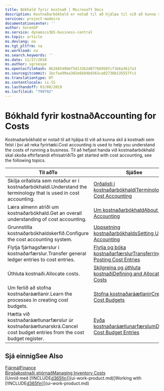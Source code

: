 ```yaml
---
title: Bókhald fyrir kostnað | Microsoft Docs
description: Kostnaðarbókhald er notað til að hjálpa til við að kunna skil á kostnaði sem felst í því að reka fyrirtæki. Til að hefjast handa við kostnaðarbókhald skal skoða eftirfarandi efnisatriði
services: project-madeira
documentationcenter: ''
author: SorenGP
ms.service: dynamics365-business-central
ms.topic: article
ms.devlang: na
ms.tgt_pltfrm: na
ms.workload: na
ms.search.keywords: ''
ms.date: 11/27/2018
ms.author: sgroespe
ms.openlocfilehash: 86268549bbf5d133b2d077b69507cf1b6a3617a3
ms.sourcegitcommit: 1bcfaa99ea302e6b84b8361ca02730b135557fc1
ms.translationtype: HT
ms.contentlocale: is-IS
ms.lasthandoff: 03/08/2019
ms.locfileid: "799792"
---
```

# <a name="accounting-for-costs"></a><span data-ttu-id="d2abf-104">Bókhald fyrir kostnað</span><span class="sxs-lookup"><span data-stu-id="d2abf-104">Accounting for Costs</span></span>
<span data-ttu-id="d2abf-105">Kostnaðarbókhald er notað til að hjálpa til við að kunna skil á kostnaði sem felst í því að reka fyrirtæki.</span><span class="sxs-lookup"><span data-stu-id="d2abf-105">Cost accounting is used to help you understand the costs of running a business.</span></span> <span data-ttu-id="d2abf-106">Til að hefjast handa við kostnaðarbókhald skal skoða eftirfarandi efnisatriði</span><span class="sxs-lookup"><span data-stu-id="d2abf-106">To get started with cost accounting, see the following topics.</span></span>  

|<span data-ttu-id="d2abf-107">Til að</span><span class="sxs-lookup"><span data-stu-id="d2abf-107">To</span></span>|<span data-ttu-id="d2abf-108">Sjá</span><span class="sxs-lookup"><span data-stu-id="d2abf-108">See</span></span>|  
|--------|---------|  
|<span data-ttu-id="d2abf-109">Skilja orðalista sem notaður er í kostnaðarbókhaldi.</span><span class="sxs-lookup"><span data-stu-id="d2abf-109">Understand the terminology that is used in cost accounting.</span></span>|[<span data-ttu-id="d2abf-110">Orðalisti í kostnaðarbókhaldi</span><span class="sxs-lookup"><span data-stu-id="d2abf-110">Terminology in Cost Accounting</span></span>](finance-terminology-in-cost-accounting.md)|  
|<span data-ttu-id="d2abf-111">Læra almenn atriði um kostnaðarbókhald.</span><span class="sxs-lookup"><span data-stu-id="d2abf-111">Get an overall understanding of cost accounting.</span></span>|[<span data-ttu-id="d2abf-112">Um kostnaðarbókhald</span><span class="sxs-lookup"><span data-stu-id="d2abf-112">About Cost Accounting</span></span>](finance-about-cost-accounting.md)|  
|<span data-ttu-id="d2abf-113">Grunnstilla kostnaðarbókhaldskerfið.</span><span class="sxs-lookup"><span data-stu-id="d2abf-113">Configure the cost accounting system.</span></span>|[<span data-ttu-id="d2abf-114">Uppsetning kostnaðarbókhalds</span><span class="sxs-lookup"><span data-stu-id="d2abf-114">Setting Up Cost Accounting</span></span>](finance-set-up-cost-accounting.md)|  
|<span data-ttu-id="d2abf-115">Flytja fjárhagsfærslur í kostnaðarfærslur.</span><span class="sxs-lookup"><span data-stu-id="d2abf-115">Transfer general ledger entries to cost entries.</span></span>|[<span data-ttu-id="d2abf-116">Flytja og bóka kostnaðarfærslur</span><span class="sxs-lookup"><span data-stu-id="d2abf-116">Transferring and Posting Cost Entries</span></span>](finance-transfer-and-post-cost-entries.md)|  
|<span data-ttu-id="d2abf-117">Úthluta kostnaði.</span><span class="sxs-lookup"><span data-stu-id="d2abf-117">Allocate costs.</span></span>|[<span data-ttu-id="d2abf-118">Skilgreina og úthluta kostnaði</span><span class="sxs-lookup"><span data-stu-id="d2abf-118">Defining and Allocating Costs</span></span>](finance-define-and-allocate-costs.md)|  
|<span data-ttu-id="d2abf-119">Um ferlið að stofna kostnaðaráætlanir.</span><span class="sxs-lookup"><span data-stu-id="d2abf-119">Learn the processes in creating cost budgets.</span></span>|[<span data-ttu-id="d2abf-120">Stofna kostnaðaráætlanir</span><span class="sxs-lookup"><span data-stu-id="d2abf-120">Creating Cost Budgets</span></span>](finance-create-cost-budgets.md)|
|<span data-ttu-id="d2abf-121">Hætta við kostnaðaráætlunarfærslur úr kostnaðaráætlunarskrá.</span><span class="sxs-lookup"><span data-stu-id="d2abf-121">Cancel cost budget entries from the cost budget register.</span></span>|[<span data-ttu-id="d2abf-122">Eyða kostnaðaráætlunarfærslum</span><span class="sxs-lookup"><span data-stu-id="d2abf-122">Deleting Cost Budget Entries</span></span>](finance-how-to-delete-cost-budget-entries.md)| 


## <a name="see-also"></a><span data-ttu-id="d2abf-123">Sjá einnig</span><span class="sxs-lookup"><span data-stu-id="d2abf-123">See Also</span></span>  
[<span data-ttu-id="d2abf-124">Fjármál</span><span class="sxs-lookup"><span data-stu-id="d2abf-124">Finance</span></span>](finance.md)  
[<span data-ttu-id="d2abf-125">Birgðakostnaði stjórnað</span><span class="sxs-lookup"><span data-stu-id="d2abf-125">Managing Inventory Costs</span></span>](finance-manage-inventory-costs.md)  
<span data-ttu-id="d2abf-126">[Unnið með [!INCLUDE[d365fin](includes/d365fin_md.md)]](ui-work-product.md)</span><span class="sxs-lookup"><span data-stu-id="d2abf-126">[Working with [!INCLUDE[d365fin](includes/d365fin_md.md)]](ui-work-product.md)</span></span>
